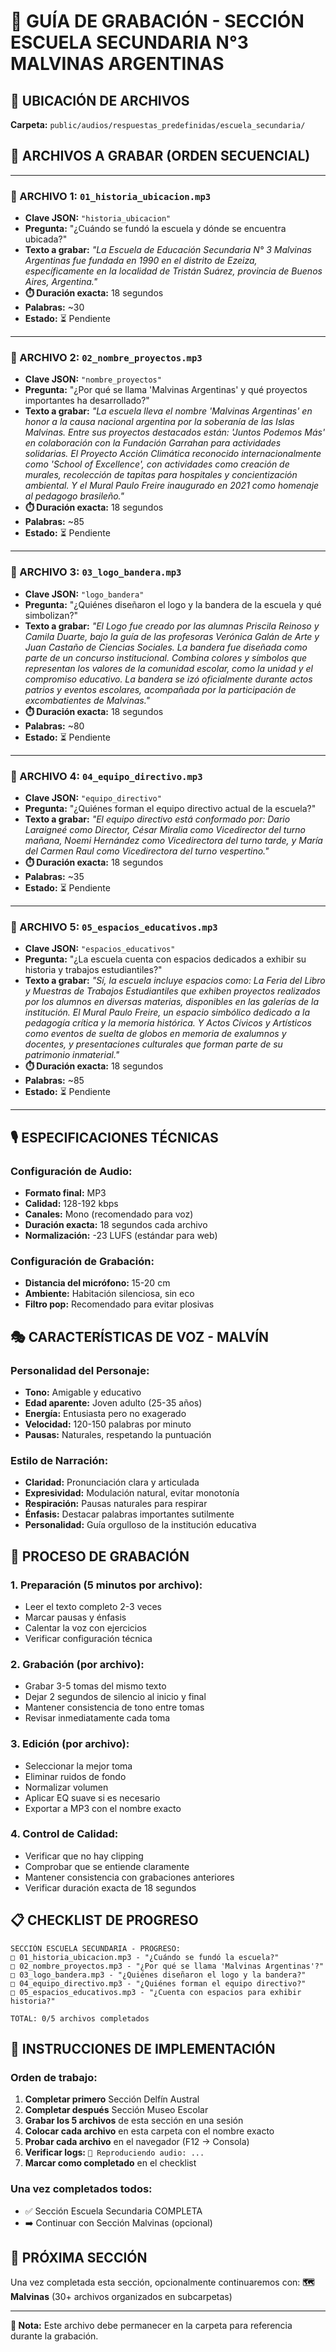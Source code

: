 # 🏫 GUÍA DE GRABACIÓN - SECCIÓN ESCUELA SECUNDARIA N°3 MALVINAS ARGENTINAS

## 📁 **UBICACIÓN DE ARCHIVOS**
**Carpeta:** `public/audios/respuestas_predefinidas/escuela_secundaria/`

## 🎯 **ARCHIVOS A GRABAR (ORDEN SECUENCIAL)**

---

### **🎵 ARCHIVO 1: `01_historia_ubicacion.mp3`**
- **Clave JSON:** `"historia_ubicacion"`
- **Pregunta:** "¿Cuándo se fundó la escuela y dónde se encuentra ubicada?"
- **Texto a grabar:** 
  *"La Escuela de Educación Secundaria N° 3 Malvinas Argentinas fue fundada en 1990 en el distrito de Ezeiza, específicamente en la localidad de Tristán Suárez, provincia de Buenos Aires, Argentina."*
- **⏱️ Duración exacta:** 18 segundos
- **Palabras:** ~30
- **Estado:** ⏳ Pendiente

---

### **🎵 ARCHIVO 2: `02_nombre_proyectos.mp3`**
- **Clave JSON:** `"nombre_proyectos"`
- **Pregunta:** "¿Por qué se llama 'Malvinas Argentinas' y qué proyectos importantes ha desarrollado?"
- **Texto a grabar:**
  *"La escuela lleva el nombre 'Malvinas Argentinas' en honor a la causa nacional argentina por la soberanía de las Islas Malvinas. Entre sus proyectos destacados están: 'Juntos Podemos Más' en colaboración con la Fundación Garrahan para actividades solidarias. El Proyecto Acción Climática reconocido internacionalmente como 'School of Excellence', con actividades como creación de murales, recolección de tapitas para hospitales y concientización ambiental. Y el Mural Paulo Freire inaugurado en 2021 como homenaje al pedagogo brasileño."*
- **⏱️ Duración exacta:** 18 segundos
- **Palabras:** ~85
- **Estado:** ⏳ Pendiente

---

### **🎵 ARCHIVO 3: `03_logo_bandera.mp3`**
- **Clave JSON:** `"logo_bandera"`
- **Pregunta:** "¿Quiénes diseñaron el logo y la bandera de la escuela y qué simbolizan?"
- **Texto a grabar:**
  *"El Logo fue creado por las alumnas Priscila Reinoso y Camila Duarte, bajo la guía de las profesoras Verónica Galán de Arte y Juan Castaño de Ciencias Sociales. La bandera fue diseñada como parte de un concurso institucional. Combina colores y símbolos que representan los valores de la comunidad escolar, como la unidad y el compromiso educativo. La bandera se izó oficialmente durante actos patrios y eventos escolares, acompañada por la participación de excombatientes de Malvinas."*
- **⏱️ Duración exacta:** 18 segundos
- **Palabras:** ~80
- **Estado:** ⏳ Pendiente

---

### **🎵 ARCHIVO 4: `04_equipo_directivo.mp3`**
- **Clave JSON:** `"equipo_directivo"`
- **Pregunta:** "¿Quiénes forman el equipo directivo actual de la escuela?"
- **Texto a grabar:**
  *"El equipo directivo está conformado por: Dario Laraigneé como Director, César Miralia como Vicedirector del turno mañana, Noemi Hernández como Vicedirectora del turno tarde, y María del Carmen Raul como Vicedirectora del turno vespertino."*
- **⏱️ Duración exacta:** 18 segundos
- **Palabras:** ~35
- **Estado:** ⏳ Pendiente

---

### **🎵 ARCHIVO 5: `05_espacios_educativos.mp3`**
- **Clave JSON:** `"espacios_educativos"`
- **Pregunta:** "¿La escuela cuenta con espacios dedicados a exhibir su historia y trabajos estudiantiles?"
- **Texto a grabar:**
  *"Sí, la escuela incluye espacios como: La Feria del Libro y Muestras de Trabajos Estudiantiles que exhiben proyectos realizados por los alumnos en diversas materias, disponibles en las galerías de la institución. El Mural Paulo Freire, un espacio simbólico dedicado a la pedagogía crítica y la memoria histórica. Y Actos Cívicos y Artísticos como eventos de suelta de globos en memoria de exalumnos y docentes, y presentaciones culturales que forman parte de su patrimonio inmaterial."*
- **⏱️ Duración exacta:** 18 segundos
- **Palabras:** ~85
- **Estado:** ⏳ Pendiente

---

## 🎙️ **ESPECIFICACIONES TÉCNICAS**

### **Configuración de Audio:**
- **Formato final:** MP3
- **Calidad:** 128-192 kbps
- **Canales:** Mono (recomendado para voz)
- **Duración exacta:** 18 segundos cada archivo
- **Normalización:** -23 LUFS (estándar para web)

### **Configuración de Grabación:**
- **Distancia del micrófono:** 15-20 cm
- **Ambiente:** Habitación silenciosa, sin eco
- **Filtro pop:** Recomendado para evitar plosivas

## 🎭 **CARACTERÍSTICAS DE VOZ - MALVÍN**

### **Personalidad del Personaje:**
- **Tono:** Amigable y educativo
- **Edad aparente:** Joven adulto (25-35 años)
- **Energía:** Entusiasta pero no exagerado
- **Velocidad:** 120-150 palabras por minuto
- **Pausas:** Naturales, respetando la puntuación

### **Estilo de Narración:**
- **Claridad:** Pronunciación clara y articulada
- **Expresividad:** Modulación natural, evitar monotonía
- **Respiración:** Pausas naturales para respirar
- **Énfasis:** Destacar palabras importantes sutilmente
- **Personalidad:** Guía orgulloso de la institución educativa

## 📝 **PROCESO DE GRABACIÓN**

### **1. Preparación (5 minutos por archivo):**
- Leer el texto completo 2-3 veces
- Marcar pausas y énfasis
- Calentar la voz con ejercicios
- Verificar configuración técnica

### **2. Grabación (por archivo):**
- Grabar 3-5 tomas del mismo texto
- Dejar 2 segundos de silencio al inicio y final
- Mantener consistencia de tono entre tomas
- Revisar inmediatamente cada toma

### **3. Edición (por archivo):**
- Seleccionar la mejor toma
- Eliminar ruidos de fondo
- Normalizar volumen
- Aplicar EQ suave si es necesario
- Exportar a MP3 con el nombre exacto

### **4. Control de Calidad:**
- Verificar que no hay clipping
- Comprobar que se entiende claramente
- Mantener consistencia con grabaciones anteriores
- Verificar duración exacta de 18 segundos

## 📋 **CHECKLIST DE PROGRESO**

```
SECCIÓN ESCUELA SECUNDARIA - PROGRESO:
□ 01_historia_ubicacion.mp3 - "¿Cuándo se fundó la escuela?"
□ 02_nombre_proyectos.mp3 - "¿Por qué se llama 'Malvinas Argentinas'?"
□ 03_logo_bandera.mp3 - "¿Quiénes diseñaron el logo y la bandera?"
□ 04_equipo_directivo.mp3 - "¿Quiénes forman el equipo directivo?"
□ 05_espacios_educativos.mp3 - "¿Cuenta con espacios para exhibir historia?"

TOTAL: 0/5 archivos completados
```

## 🚀 **INSTRUCCIONES DE IMPLEMENTACIÓN**

### **Orden de trabajo:**
1. **Completar primero** Sección Delfín Austral
2. **Completar después** Sección Museo Escolar
3. **Grabar los 5 archivos** de esta sección en una sesión
4. **Colocar cada archivo** en esta carpeta con el nombre exacto
5. **Probar cada archivo** en el navegador (F12 → Consola)
6. **Verificar logs:** `🎵 Reproduciendo audio: ...`
7. **Marcar como completado** en el checklist

### **Una vez completados todos:**
- ✅ Sección Escuela Secundaria COMPLETA
- ➡️ Continuar con Sección Malvinas (opcional)

## 🎯 **PRÓXIMA SECCIÓN**
Una vez completada esta sección, opcionalmente continuaremos con:
**🗺️ Malvinas** (30+ archivos organizados en subcarpetas)

---

**📝 Nota:** Este archivo debe permanecer en la carpeta para referencia durante la grabación.